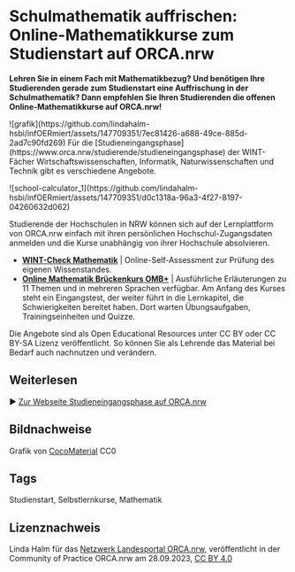 # Schulmathematik auffrischen: Online-Mathematikkurse zum Studienstart auf ORCA.nrw

**Lehren Sie in einem Fach mit Mathematikbezug? Und benötigen Ihre Studierenden gerade zum Studienstart eine Auffrischung in der Schulmathematik? Dann empfehlen Sie Ihren Studierenden die offenen Online-Mathematikkurse auf ORCA.nrw!**

<div class="pull-left">
<p>![grafik](https://github.com/lindahalm-hsbi/infOERmiert/assets/147709351/7ec81426-a688-49ce-885d-2ad7c90fd269)
Für die [Studieneingangsphase](https://www.orca.nrw/studierende/studieneingangsphase) der WINT-Fächer Wirtschaftswissenschaften, Informatik, Naturwissenschaften und Technik gibt es verschiedene Angebote.</p>
</div>

</div>
<div class="pull-right">
![school-calculator_1](https://github.com/lindahalm-hsbi/infOERmiert/assets/147709351/d0c1318a-96a3-4f27-8197-04260632d062)
</div>


Studierende der Hochschulen in NRW können sich auf der Lernplattform  von ORCA.nrw einfach mit ihren persönlichen Hochschul-Zugangsdaten  anmelden und die Kurse unabhängig von ihrer Hochschule absolvieren.

- **[WINT-Check Mathematik](https://www.orca.nrw/assessments/wint-check)** | Online-Self-Assessment zur Prüfung des eigenen Wissenstandes.
- **[Online Mathematik Brückenkurs OMB+](https://www.orca.nrw/kurse/ombplus)**
 | Ausführliche Erläuterungen zu 11 Themen und in mehreren Sprachen 
verfügbar. Am Anfang des Kurses steht ein Eingangstest, der weiter führt
 in die Lernkapitel, die Schwierigkeiten bereitet haben. Dort warten 
Übungsaufgaben, Trainingseinheiten und Quizze.

Die Angebote sind als Open Educational Resources unter CC BY oder CC  BY-SA Lizenz veröffentlicht. So können Sie als Lehrende das Material bei  Bedarf auch nachnutzen und verändern.
## Weiterlesen

▶️ [Zur Webseite Studieneingangs­phase auf ORCA.nrw](https://www.orca.nrw/studierende/studieneingangsphase)

## Bildnachweise
Grafik von [CocoMaterial](https://cocomaterial.com/) CC0
## Tags
Studienstart, Selbstlernkurse, Mathematik
## Lizenznachweis
Linda Halm für das <a href="http://www.orca.nrw/ueber-uns/netzwerk" target="_blank">Netzwerk Landesportal ORCA.nrw</a>, veröffentlicht in der Community of Practice ORCA.nrw am 28.09.2023, <a href="https://creativecommons.org/licenses/by/4.0/" target="_blank">CC BY 4.0</a>

